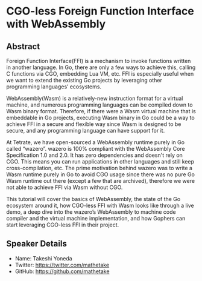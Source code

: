 # CGO-less Foreign Function Interface with WebAssembly

## Abstract

Foreign Function Interface(FFI) is a mechanism to invoke functions written in another language. In Go, there are only a few ways to achieve this, calling C functions via CGO, embedding Lua VM, etc. FFI is especially useful when we want to extend the existing Go projects by leveraging other programming languages’ ecosystems.

WebAssembly(Wasm) is a relatively-new instruction format for a virtual machine, and numerous programming languages can be compiled down to Wasm binary format. Therefore, if there were a Wasm virtual machine that is embeddable in Go projects, executing Wasm binary in Go could be a way to achieve FFI in a secure and flexible way since Wasm is designed to be secure, and any programming language can have support for it.

At Tetrate, we have open-sourced a WebAssembly runtime purely in Go called “wazero”. wazero is 100% compliant with the WebAssembly Core Specification 1.0 and 2.0. It has zero dependencies and doesn't rely on CGO. This means you can run applications in other languages and still keep cross-compilation, etc. The prime motivation behind wazero was to write a Wasm runtime purely in Go to avoid CGO usage since there was no pure Go Wasm runtime out there (except a few that are archived), therefore we were not able to achieve FFI via Wasm without CGO.

This tutorial will cover the basics of WebAssembly, the state of the Go ecosystem around it, how CGO-less FFI with Wasm looks like through a live demo, a deep dive into the wazero’s WebAssembly to machine code compiler and the virtual machine implementation, and how Gophers can start leveraging CGO-less FFI in their project.

## Speaker Details

- Name: Takeshi Yoneda
- Twitter: https://twitter.com/mathetake
- GitHub: https://github.com/mathetake
